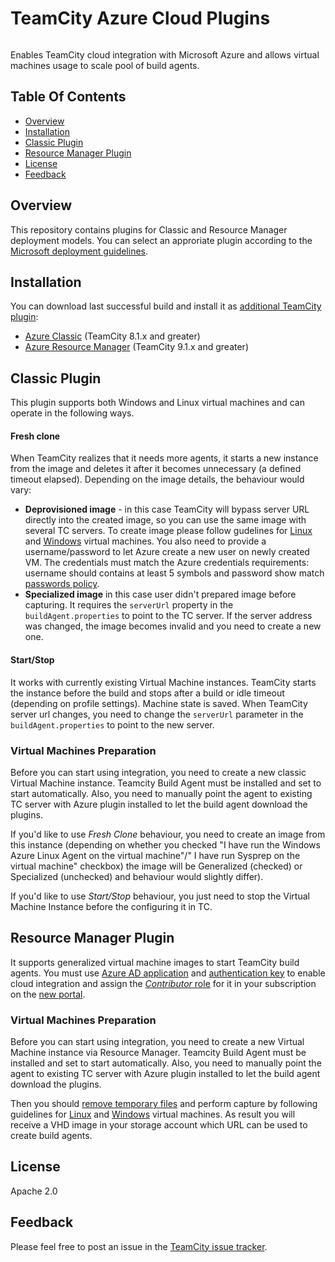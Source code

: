 # TeamCity Azure Cloud Plugins

<a href="https://teamcity.jetbrains.com/viewType.html?buildTypeId=TeamcityAzurePlugin_Build&guest=1"><img src="https://teamcity.jetbrains.com/app/rest/builds/buildType:(id:TeamcityAzurePlugin_Build)/statusIcon" alt=""/></a>

Enables TeamCity cloud integration with Microsoft Azure and allows virtual machines usage to scale pool of build agents.

## Table Of Contents

* [Overview](#overview)
* [Installation](#installation)
* [Classic Plugin](#classic-plugin)
* [Resource Manager Plugin](#resource-manager-plugin)
* [License](#license)
* [Feedback](#feedback)

## Overview

This repository contains plugins for Classic and Resource Manager deployment models.
You can select an approriate plugin according to the [Microsoft deployment guidelines](https://azure.microsoft.com/en-us/documentation/articles/azure-classic-rm/).

## Installation

You can download last successful build and install it as [additional TeamCity plugin](https://confluence.jetbrains.com/display/TCDL/Installing+Additional+Plugins):
* [Azure Classic](https://teamcity.jetbrains.com/repository/download/TeamcityAzurePlugin_Build/.lastSuccessful/cloud-azure-asm.zip) (TeamCity 8.1.x and greater)
* [Azure Resource Manager](https://teamcity.jetbrains.com/repository/download/TeamcityAzurePlugin_Build/.lastSuccessful/cloud-azure-arm.zip) (TeamCity 9.1.x and greater)

## Classic Plugin

This plugin supports both Windows and Linux virtual machines and can operate in the following ways.

#### Fresh clone

When TeamCity realizes that it needs more agents, it starts a new instance from the image and deletes it
after it becomes unnecessary (a defined timeout elapsed). Depending on the image details, the behaviour would vary:

* **Deprovisioned image** - in this case TeamCity will bypass server URL directly into the created image, so you can use the same image with several TC servers. To create image please follow gudelines for [Linux](https://azure.microsoft.com/en-us/documentation/articles/virtual-machines-linux-classic-capture-image/) and [Windows](https://azure.microsoft.com/en-us/documentation/articles/virtual-machines-windows-classic-capture-image/) virtual machines. You also need to provide a username/password to let Azure create a new user on newly created VM. The credentials must match the Azure credentials requirements: username should contains at least 5 symbols and password show match [passwords policy](http://msdn.microsoft.com/en-us/library/ms161959.aspx).
* **Specialized image** in this case user didn't prepared image before capturing. It requires the `serverUrl`
  property in the `buildAgent.properties` to point to the TC server. If the server address was changed, the image becomes invalid and you need to create a new one.

#### Start/Stop

It works with currently existing Virtual Machine instances. TeamCity starts the instance before the build and stops after a build or idle timeout (depending on profile settings). Machine state is saved. When TeamCity server url changes, you need to change the `serverUrl` parameter in the `buildAgent.properties` to point to the new server.

### Virtual Machines Preparation

Before you can start using integration, you need to create a new classic Virtual Machine instance. Teamcity Build Agent must be installed and set to start automatically. Also, you need to manually point the agent to existing TC server with Azure plugin installed to let the build agent download the plugins.

If you'd like to use _Fresh Clone_ behaviour, you need to create an image from this instance (depending on whether you checked
"I have run the Windows Azure Linux Agent on the virtual machine"/" I have run Sysprep on the virtual machine" checkbox) the image will be Generalized (checked) or Specialized (unchecked) and behaviour would slightly differ).

If you'd like to use _Start/Stop_ behaviour, you just need to stop the Virtual Machine Instance before the configuring it in TC.

## Resource Manager Plugin

It supports generalized virtual machine images to start TeamCity build agents. You must use [Azure AD application](https://azure.microsoft.com/en-us/documentation/articles/resource-group-create-service-principal-portal/#create-application) and [authentication key](https://azure.microsoft.com/en-us/documentation/articles/resource-group-create-service-principal-portal/#create-an-authentication-key) to enable cloud integration and assign the [_Contributor_ role](https://azure.microsoft.com/en-us/documentation/articles/resource-group-create-service-principal-portal/#assign-application-to-role) for it in your subscription on the [new portal](https://portal.azure.com/).

### Virtual Machines Preparation

Before you can start using integration, you need to create a new Virtual Machine instance via Resource Manager. Teamcity Build Agent must be installed and set to start automatically. Also, you need to manually point the agent to existing TC server with Azure plugin installed to let the build agent download the plugins.

Then you should [remove temporary files](https://confluence.jetbrains.com/display/TCD9/TeamCity+Integration+with+Cloud+Solutions#TeamCityIntegrationwithCloudSolutions-Capturinganimagefromavirtualmachine) and perform capture by following guidelines for [Linux](https://azure.microsoft.com/en-us/documentation/articles/virtual-machines-linux-capture-image/) and [Windows](https://azure.microsoft.com/en-us/documentation/articles/virtual-machines-windows-capture-image/) virtual machines. As result you will receive a VHD image in your storage account which URL can be used to create  build agents.

## License

Apache 2.0

## Feedback

Please feel free to post an issue in the [TeamCity issue tracker](https://youtrack.jetbrains.com/issues/TW).
